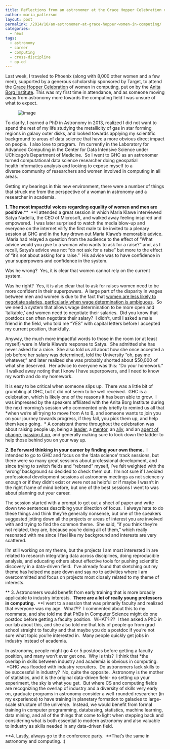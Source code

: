 ```yaml
---
title: Reflections from an astronomer at the Grace Hopper Celebration of women in computing
author: maria_patterson
layout: post
permalink: /2014/10/an-astronomer-at-grace-hopper-women-in-computing/
categories:
  - news
tags:
  - astronomy
  - career
  - computing
  - cross-discipline
  - op-ed
---
```

Last week, I traveled to Phoenix (along with 8,000 other women and a few men), supported by a generous scholarship sponsored by Target, to attend the <a title="Grace Hopper Celebration" href="http://gracehopper.org/" target="_blank">Grace Hopper Celebration</a> of women in computing, put on by the <a href="http://anitaborg.org/" target="_blank">Anita Borg Institute</a>. This was my first time in attendance, and as someone moving away from astronomy more towards the computing field I was unsure of what to expect.

<figure>
	<img src="{{site.url}}/images/ghc.jpg" alt="image">
</figure>

To clarify, I earned a PhD in Astronomy in 2013, realized I did not want to spend the rest of my life studying the metallicity of gas in star forming regions in galaxy outer disks, and looked towards applying my scientific background to areas of data science that have a more obvious direct impact on people.  I also love to program.  I&#8217;m currently in the Laboratory for Advanced Computing in the Center for Data Intensive Science under UChicago&#8217;s Department of Medicine.  So I went to GHC as an astronomer turned computational data science researcher doing geospatial health informatics analysis and looking to expose myself to a diverse community of researchers and women involved in computing in all areas.

Getting my bearings in this new environment, there were a number of things that struck me from the perspective of a woman in astronomy and a researcher in academia.

**1. The most impactful voices regarding equality of women and men are** **positive**.**  **I attended a great session in which Maria Klawe interviewed Satya Nadella, the CEO of Microsoft, and walked away feeling inspired and empowered.  I was later surprised to watch the media blow-up and everyone on the internet vilify the first male to be invited to a plenary session at GHC and in the fury drown out Maria Klawe&#8217;s memorable advice.  Maria had relayed a question from the audience to the effect of &#8220;What advice would you give to a woman who wants to ask for a raise?&#8221; and, as I recall, Satya&#8217;s advice was not &#8220;do not ask for a raise&#8221; but more to the effect of &#8220;it&#8217;s not about asking for a raise.&#8221;  His advice was to have confidence in your superpowers and confidence in the system.

Was he wrong?  Yes, it is clear that women cannot rely on the current system.

Was he right?  Yes, it is also clear that to ask for raises women need to be more confident in their superpowers.  <!--more-->A large part of the disparity in wages between men and women is due to the fact that <a href="http://www.nber.org/papers/w18511" target="_blank">women are less likely to negotiate salaries, particularly when wage determination is ambiguous</a>.  So we need a system that allows wage determination to be more open and &#8216;talkable,&#8217; and women need to negotiate their salaries.  Did you know that postdocs can often negotiate their salary?  I didn&#8217;t, until I asked a male friend in the field, who told me &#8220;YES&#8221; with capital letters before I accepted my current position, thankfully.

Anyway, the much more impactful words to those in the room (or at least myself) were in Maria Klawe&#8217;s response to Satya.  She admitted she has never asked for a raise.  She also told us all about how she once accepted a job before her salary was determined, told the University &#8220;oh, pay me whatever,&#8221; and later realized she was probably shorted about $50,000 of what she deserved.  Her advice to everyone was this: &#8220;Do your homework.&#8221;  I walked away noting that I know I have superpowers, and I need to know my worth and do my homework.

It is easy to be critical when someone slips up.  There was a little bit of grumbling at GHC, but it did not seem to be well received.  GHC is a celebration, which is likely one of the reasons it has been able to grow.  I was impressed by the speakers affiliated with the Anita Borg Institute during the next morning&#8217;s session who commented only briefly to remind us all that *when we&#8217;re all trying to move from A to B, and someone wants to join you on your journey towards progress, if they fall, you pick them up, and help them keep going.  * A consistent theme throughout the celebration was about raising people up, being a <a href="http://anitaborg.org/awards-grants/abie-awards/" target="_blank">leader</a>, a [mentor][1], an [ally][2], and an <a href="http://anitaborg.org/awards-grants/grace-hopper-celebration-abie-awards/change-agent-abie-awards/" target="_blank">agent of change</a>, <a href="http://anitaborg.org/awards-grants/pass-it-on-awards-program/" target="_blank">passing it on</a>, and generally making sure to look down the ladder to help those behind you on your way up.

**2. Be forward thinking in your career by finding your own theme.**  I intended to go to GHC and focus on the &#8216;data science&#8217; track sessions, but there were so many great sessions about professional development, and since trying to switch fields and &#8220;rebrand&#8221; myself, I&#8217;ve felt weighted with the &#8216;wrong&#8217; background so decided to check them out.  I&#8217;m not sure if I avoided professional development sessions at astronomy meetings as not science-y enough or if they didn&#8217;t exist or were not as helpful or if maybe I wasn&#8217;t in the right frame of mind before, but one of the best sessions I went to was about planning out your career.

The session started with a prompt to get out a sheet of paper and write down two sentences describing your direction of focus.  I always hate to do these things and think they&#8217;re generally nonsense, but one of the speakers suggested jotting down all the projects or areas of interest you are involved with and trying to find the common theme.  She said, &#8220;if you think they&#8217;re not related, they are, because you&#8217;re doing all of them,&#8221; which really resonated with me since I feel like my background and interests are very scattered.

I&#8217;m still working on my theme, but the projects I am most interested in are related to research integrating data across disciplines, doing reproducible analysis, and educating others about effective tools for pushing scientific discovery in a data-driven field.  I&#8217;ve already found that sketching out my theme has helped me pare down and say no to activities where I am overcommitted and focus on projects most closely related to my theme of interests.

** 3. Astronomers would benefit from early training that is more broadly applicable to industry interests.  **There are a lot of really young professors in computing.**  **I went to a session that was primarily faculty and realized that everyone was my age.  What?!?  I commented about this to my roommate, and she told me that PhDs in Computer Science might do one postdoc before getting a faculty position.  WHAT?!??  I then asked a PhD in our lab about this, and she also told me that lots of people go from grad school straight to faculty and that maybe you do a postdoc if you&#8217;re not sure what topic you&#8217;re interested in.  Many people quickly get jobs in industry instead of academia.

In astronomy, people might go 4 or 5 postdocs before getting a faculty position, and many won&#8217;t ever get one.  Why is this?  I think that *the overlap in skills between industry and academia is obvious in computing.  *GHC was flooded with industry recruiters.  Do astronomers lack skills to be successful in industry?  No, quite the opposite.  Astronomy is the mother of statistics, and it is the original data-driven field- no setting up your experiment, the sky is what you get.  But where CS and computing fields are recognizing the overlap of industry and a diversity of skills very early on, graduate programs in astronomy consider a well-rounded researcher (in my experience) to have training in planetary formation to galaxies to large-scale structure of the universe.  Instead, we would benefit from formal training in computer programming, databasing, statistics, machine learning, data mining, and all of the things that come to light when stepping back and considering what is both essential to modern astronomy and also valuable to industry as skills needed in any data-driven field.

**4. Lastly, always go to the conference party.  **That&#8217;s the same in astronomy and computing. :)

 [1]: http://anitaborg.org/mentoring-resources/
 [2]: http://gracehopper.org/news/whywomencode-morethanwords/
